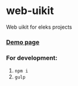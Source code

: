 # web-uikit
Web uikit for eleks projects

### [Demo page](http://eleks-front-end.github.io/web-uikit/)

### For development:
1. ```npm i```
1. ```gulp```
